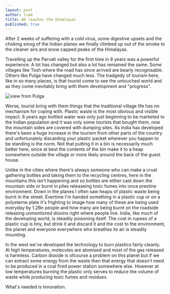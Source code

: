 ```yaml
---
layout: post
author: liam
title: AD reaches the Himalayas
published: true
---
```



After 2 weeks of suffering with a cold virus, some digestive upsets and the choking smog of the Indian planes we finally climbed up out of the smoke to the cleaner airs and snow capped peaks of the Himalayas.

Travelling up the Parvati valley for the first time in 8 years was a powerful experience. A lot has changed but also a lot has remained the same. Some villages like Tosh where the road has since arrived are bearly recognisable. Others like Pulga have changed much less. The tradgedy of tourism here, like in so many places, is that tourist come to see the untouched world and as they come inevitably bring with them development and "progress". 

![view from Pulga]({{site.baseurl}}/_posts/IMGP0472.jpg)

Worse, tourist bring with them things that the traditional village life has no mechanism for coping with. Plastic waste is the most obvious and visible impact. 8 years ago bottled water was only just beginning to be marketed to the Indian population and it was only some tourists that bought them, now the mountain sides are covered with dumping sites. As India has developed there's been a huge increase in the tourism from other parts of the country and unfortunately discarding your plastic packet wherever you happen to be standing is the norm. Not that putting it in a bin is necessarily much better here, since at best the contents of the bin make it to a heap somewhere outside the village or more likely around the back of the guest house.

Unlike in the cities where there's always someone who can make a crust gathering bottles and taking them to the recycling centres, here in the mountains this isn't happening and so bottles are either cast down the mountain side or burnt in piles releaseing toxic fumes into once prestine environment. Down in the planes I often saw heaps of plastic waste being burnt in the street. Evertime I'm handed something in a plastic cup or on a polysterne plate it's frighting to image how many of these are being used everyday by 1.2Bn people and how many are being burnt on the roadside releasing unmonitored dioxins right where people live. India, like much of the developing world, is steadily poisoning itself. The cost in rupees of a plastic cup is tiny, but drink it and discard it and the cost to the environment, the planet and everyone everywhere who breathes its air is steadily mounting.  

In the west we've developed the technology to burn plastics fairly cleanly. At high temperatures, molecules are atomised and most of the gas released is harmless. Carbon dioxide is ofcourse a problem on this planet but if we can extract some energy from the waste then that energy that doesn't need to be produced in a coal fired power station somewhere else. However at low temperatures burning the plastic only serves to reduce the volume of waste while producing toxic fumes and residues. 

What's needed is Innovation. 


 


